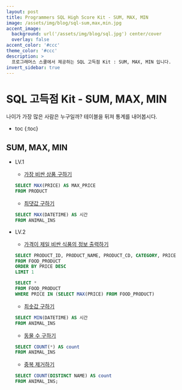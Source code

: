 ```yaml
---
layout: post
title: Programmers SQL High Score Kit - SUM, MAX, MIN
image: /assets/img/blog/sql-sum,max,min.jpg
accent_image: 
  background: url('/assets/img/blog/sql.jpg') center/cover
  overlay: false
accent_color: '#ccc'
theme_color: '#ccc'
description: >
  프로그래머스 스쿨에서 제공하는 SQL 고득점 Kit : SUM, MAX, MIN 입니다. 
invert_sidebar: true
---
```


# SQL 고득점 Kit - SUM, MAX, MIN

나이가 가장 많은 사람은 누구일까? 테이블을 뒤져 통계를 내어봅시다.

* toc
{:toc}


## SUM, MAX, MIN

- LV.1
    - [가장 비싼 상품 구하기](https://school.programmers.co.kr/learn/courses/30/lessons/131697)
    ```sql
    SELECT MAX(PRICE) AS MAX_PRICE
    FROM PRODUCT
    ```
    - [최댓값 구하기](https://school.programmers.co.kr/learn/courses/30/lessons/59415)
    ```sql
    SELECT MAX(DATETIME) AS 시간
    FROM ANIMAL_INS    
    ```

- LV.2
    - [가격이 제일 비싼 식품의 정보 출력하기](https://school.programmers.co.kr/learn/courses/30/lessons/131115)
    ```sql
    SELECT PRODUCT_ID, PRODUCT_NAME, PRODUCT_CD, CATEGORY, PRICE
    FROM FOOD_PRODUCT
    ORDER BY PRICE DESC
    LIMIT 1
    ```
    ```sql
    SELECT *
    FROM FOOD_PRODUCT
    WHERE PRICE IN (SELECT MAX(PRICE) FROM FOOD_PRODUCT)
    ```
    - [최솟값 구하기](https://school.programmers.co.kr/learn/courses/30/lessons/59038)
    ```sql
    SELECT MIN(DATETIME) AS 시간
    FROM ANIMAL_INS
    ```
    - [동물 수 구하기](https://school.programmers.co.kr/learn/courses/30/lessons/59406)
    ```sql
    SELECT COUNT(*) AS count
    FROM ANIMAL_INS
    ```
    - [중복 제거하기](https://school.programmers.co.kr/learn/courses/30/lessons/59408)
    ```sql
    SELECT COUNT(DISTINCT NAME) AS count 
    FROM ANIMAL_INS;
    ```

